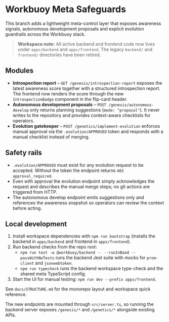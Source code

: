 # Workbuoy Meta Safeguards

This branch adds a lightweight meta-control layer that exposes awareness signals,
autonomous development proposals and explicit evolution guardrails across the
Workbuoy stack.

> **Workspace note:** All active backend and frontend code now lives under
> `apps/backend` and `apps/frontend`. The legacy `backend/` and `frontend/`
> directories have been retired.

## Modules

- **Introspection report** – `GET /genesis/introspection-report` exposes the
  latest awareness score together with a structured introspection report. The
  frontend now renders the score through the new `IntrospectionBadge` component
  in the flip-card header.
- **Autonomous development proposals** – `POST /genesis/autonomous-develop`
  only returns planning suggestions (`mode: "proposal"`). It never writes to the
  repository and provides context-aware checklists for operators.
- **Evolution gatekeeper** – `POST /genetics/implement-evolution` enforces
  manual approval via the `.evolution/APPROVED` token and responds with a manual
  checklist instead of merging.

## Safety rails

- `.evolution/APPROVED` must exist for any evolution request to be accepted.
  Without the token the endpoint returns `403 approval_required`.
- Even with approval the evolution endpoint simply acknowledges the request and
  describes the manual merge steps; no git actions are triggered from HTTP.
- The autonomous develop endpoint emits suggestions only and references the
  awareness snapshot so operators can review the context before acting.

## Local development

1. Install workspace dependencies with `npm run bootstrap` (installs the
   backend in `apps/backend` and frontend in `apps/frontend`).
2. Run backend checks from the repo root:
   - `npm run test -w @workbuoy/backend -- --runInBand --passWithNoTests` runs
     the backend Jest suite with mocks for `prom-client` and `jsonwebtoken`.
   - `npm run typecheck` runs the backend workspace type-check and the shared
     meta TypeScript config.
3. Start the UI for manual testing: `npm run dev --prefix apps/frontend`.

See `docs/STRUCTURE.md` for the monorepo layout and workspace quick reference.

The new endpoints are mounted through `src/server.ts`, so running the backend
server exposes `/genesis/*` and `/genetics/*` alongside existing APIs.
